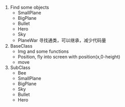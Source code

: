 1. Find some objects
    - SmallPlane
    - BigPlane
    - Bullet
    - Hero
    - Sky
    - PlaneWar
寻找通类，可以继承，减少代码量
2. BaseClass
    - Img and some functions
    - Position, fly into screen with position(x,0-height)
    - move
3. SubClass
    - Bee
    - SmallPlane
    - BigPlane
    - Sky
    - Bullet
    - Hero